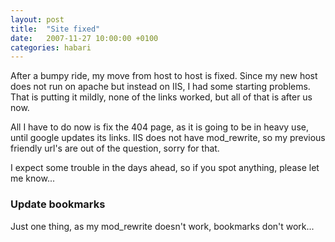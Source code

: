 ```yaml
---
layout: post
title:  "Site fixed"
date:   2007-11-27 10:00:00 +0100
categories: habari
---
```

<p>After a bumpy ride, my move from host to host is fixed. Since my new host does not run on apache but instead on IIS, I had some starting problems. That is putting it mildly, none of the links worked, but all of that is after us now.</p><p>All I have to do now is fix the 404 page, as it is going to be in heavy use, until google updates its links. IIS does not have mod_rewrite, so my previous friendly url's are out of the question, sorry for that.</p><p>I expect some trouble in the days ahead, so if you spot anything, please let me know...</p>
<h3>Update bookmarks</h3>
<p>Just one thing, as my mod_rewrite doesn't work, bookmarks don't work...</p>